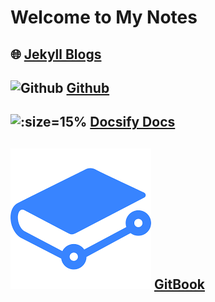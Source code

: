 # Welcome to My Notes

## 🌐  [Jekyll Blogs](https://www.cser.club/)

## ![Github](https://icongram.jgog.in/simple/github.svg?color=808080&size=16) [Github](https://github.com/baicaihenxiao/gitbooknotes)

## ![:size=15%](https://docsify.js.org/_media/icon.svg) [Docsify Docs](http://docs.cser.club/)

## ![:size=17%](.gitbook/assets/gitbook.png) [GitBook](http://note.cser.club/)

